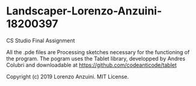 # Landscaper-Lorenzo-Anzuini-18200397
CS Studio Final Assignment

All the .pde files are Processing sketches necessary for the functioning of the program.
The pogram uses the Tablet library, developped by Andres Colubri and downloadable at https://github.com/codeanticode/tablet


Copyright (c) 2019 Lorenzo Anzuini. MIT License.
